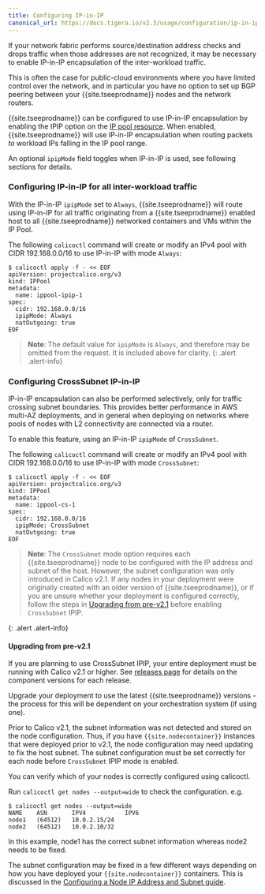 ```yaml
---
title: Configuring IP-in-IP
canonical_url: https://docs.tigera.io/v2.3/usage/configuration/ip-in-ip
---
```


If your network fabric performs source/destination address checks
and drops traffic when those addresses are not recognized, it may be necessary to
enable IP-in-IP encapsulation of the inter-workload traffic.

This is often the case for public-cloud environments where you have limited control
over the network, and in particular you have no option to set up BGP peering between
your {{site.tseeprodname}} nodes and the network routers.

{{site.tseeprodname}} can be configured to use IP-in-IP encapsulation by enabling the IPIP option
on the [IP pool resource]({{site.baseurl}}/{{page.version}}/reference/calicoctl/resources/ippool).
When enabled, {{site.tseeprodname}} will use IP-in-IP encapsulation when routing packets *to*
workload IPs falling in the IP pool range.

An optional `ipipMode` field toggles when IP-in-IP is used, see following sections for
details.

### Configuring IP-in-IP for all inter-workload traffic

With the IP-in-IP `ipipMode` set to `Always`, {{site.tseeprodname}} will route using IP-in-IP for
all traffic originating from a {{site.tseeprodname}} enabled host to all {{site.tseeprodname}} networked containers
and VMs within the IP Pool.

The following `calicoctl` command will create or modify an IPv4 pool with
CIDR 192.168.0.0/16 to use IP-in-IP with mode `Always`:

```
$ calicoctl apply -f - << EOF
apiVersion: projectcalico.org/v3
kind: IPPool
metadata:
  name: ippool-ipip-1
spec:
  cidr: 192.168.0.0/16
  ipipMode: Always
  natOutgoing: true
EOF
```


> **Note**: The default value for `ipipMode` is `Always`, and therefore may be omitted
> from the request. It is included above for clarity.
{: .alert .alert-info}


### Configuring CrossSubnet IP-in-IP

IP-in-IP encapsulation can also be performed selectively, only for traffic crossing
subnet boundaries.  This provides better performance in AWS multi-AZ deployments,
and in general when deploying on networks where pools of nodes with L2 connectivity
are connected via a router.

To enable this feature, using an IP-in-IP `ipipMode` of `CrossSubnet`.

The following `calicoctl` command will create or modify an IPv4 pool with
CIDR 192.168.0.0/16 to use IP-in-IP with mode `CrossSubnet`:


```
$ calicoctl apply -f - << EOF
apiVersion: projectcalico.org/v3
kind: IPPool
metadata:
  name: ippool-cs-1
spec:
  cidr: 192.168.0.0/16
  ipipMode: CrossSubnet
  natOutgoing: true
EOF
```

> **Note**: The `CrossSubnet` mode option requires each {{site.tseeprodname}} node to be configured
> with the IP address and subnet of the host. However, the subnet configuration
> was only introduced in Calico v2.1. If any nodes in your deployment were originally
> created with an older version of {{site.tseeprodname}}, or if you are unsure whether
> your deployment is configured correctly, follow the steps in
> [Upgrading from pre-v2.1](#upgrading-from-pre-v21) before enabling `CrossSubnet` IPIP.
>
{: .alert .alert-info}


#### Upgrading from pre-v2.1

If you are planning to use CrossSubnet IPIP, your entire deployment must be running with
Calico v2.1 or higher.  See [releases page]({{site.baseurl}}/{{page.version}}/releases)
for details on the component versions for each release.

Upgrade your deployment to use the latest {{site.tseeprodname}} versions - the process for this
will be dependent on your orchestration system (if using one).

Prior to Calico v2.1, the subnet information was not detected and stored on the
node configuration.  Thus, if you have `{{site.nodecontainer}}` instances that were deployed
prior to v2.1, the node configuration may need updating to fix the host subnet.
The subnet configuration must be set correctly for each node before `CrossSubnet`
IPIP mode is enabled.

You can verify which of your nodes is correctly configured using calicoctl.

Run `calicoctl get nodes --output=wide` to check the configuration.  e.g.

```
$ calicoctl get nodes --output=wide
NAME    ASN       IPV4           IPV6
node1   (64512)   10.0.2.15/24
node2   (64512)   10.0.2.10/32
```

In this example, node1 has the correct subnet information whereas node2 needs
to be fixed.

The subnet configuration may be fixed in a few different ways depending on how
you have deployed your `{{site.nodecontainer}}` containers.  This is discussed in the
[Configuring a Node IP Address and Subnet guide]({{site.baseurl}}/{{page.version}}/usage/configuration/node).
